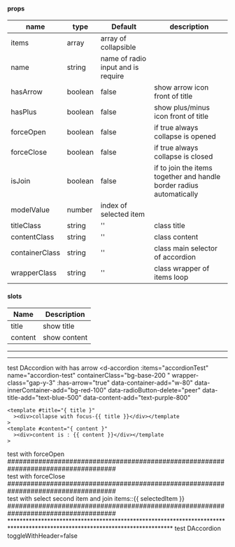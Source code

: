 #### props

| name           | type    | Default                            | description                                                          |
| -------------- | ------- | ---------------------------------- | -------------------------------------------------------------------- |
| items          | array   | array of collapsible               |                                                                      |
| name           | string  | name of radio input and is require |
| hasArrow       | boolean | false                              | show arrow icon front of title                                       |
| hasPlus        | boolean | false                              | show plus/minus icon front of title                                  |
| forceOpen      | boolean | false                              | if true always collapse is opened                                    |
| forceClose     | boolean | false                              | if true always collapse is closed                                    |
| isJoin         | boolean | false                              | if to join the items together and handle border radius automatically |
| modelValue     | number  | index of selected item             |
| titleClass     | string  | ''                                 | class title                                                          |
| contentClass   | string  | ''                                 | class content                                                        |
| containerClass | string  | ''                                 | class main selector of accordion                                     |
| wrapperClass   | string  | ''                                 | class wrapper of items loop                                          |

#### slots

| Name    | Description  |
| ------- | ------------ |
| title   | show title   |
| content | show content |

---

---

test DAccordion with has arrow
<d-accordion
:items="accordionTest"
name="accordion-test"
containerClass="bg-base-200 "
wrapper-class="gap-y-3"
:has-arrow="true"
data-container-add="w-80"
data-innerContainer-add="bg-red-100"
data-radioButton-delete="peer"
data-title-add="text-blue-500"
data-content-add="text-purple-800"

>

    <template #title="{ title }"
      ><div>collapse with focus-{{ title }}</div></template
    >
    <template #content="{ content }"
      ><div>content is : {{ content }}</div></template
    >

  </d-accordion>
  <d-accordion
    :items="accordionTest"
    name="accordion-test"
    containerClass="bg-base-200 "
    wrapper-class="gap-y-3"
    :has-arrow="true"
  >
    <template #title="{ title }"
      ><div>{{ title }}</div></template
    >
  </d-accordion>
  <div>
    test with forceOpen
    ####################################################################################
  </div>
  <d-accordion
    :items="accordionTest"
    name="accordion-test"
    containerClass="bg-base-200 "
    wrapper-class="gap-y-3"
    :force-open="true"
  >
  </d-accordion>
  <div>
    test with forceClose
    ####################################################################################
  </div>
  <d-accordion
    :items="accordionTest"
    name="accordion-test"
    containerClass="bg-base-200 "
    wrapper-class="gap-y-3"
    :force-close="true"
  >
  </d-accordion>

  <div>
    test with select second item and join items::{{ selectedItem }}
    ####################################################################################
  </div>
  <d-accordion
    :items="accordionTest"
    v-model="selectedItem"
    name="accordion-test"
    containerClass="bg-base-200 "
    :is-join="true"
  >
  </d-accordion>
  *****************************************************************************************************************************
  test DAccordion toggleWithHeader=false
  <d-accordion
    :items="accordionTest"
    name="accordion-test"
    containerClass="bg-base-200 "
    wrapper-class="gap-y-3"
    :has-arrow="true"
    content="description of collapse "
    :toggleWithHeader="false"
  >
  </d-accordion>
